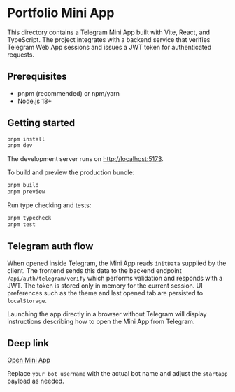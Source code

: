 # Portfolio Mini App

This directory contains a Telegram Mini App built with Vite, React, and TypeScript. The project integrates with a backend service that verifies Telegram Web App sessions and issues a JWT token for authenticated requests.

## Prerequisites

- pnpm (recommended) or npm/yarn
- Node.js 18+

## Getting started

```bash
pnpm install
pnpm dev
```

The development server runs on [http://localhost:5173](http://localhost:5173).

To build and preview the production bundle:

```bash
pnpm build
pnpm preview
```

Run type checking and tests:

```bash
pnpm typecheck
pnpm test
```

## Telegram auth flow

When opened inside Telegram, the Mini App reads `initData` supplied by the client. The frontend sends this data to the backend endpoint `/api/auth/telegram/verify` which performs validation and responds with a JWT. The token is stored only in memory for the current session. UI preferences such as the theme and last opened tab are persisted to `localStorage`.

Launching the app directly in a browser without Telegram will display instructions describing how to open the Mini App from Telegram.

## Deep link

[Open Mini App](https://t.me/your_bot_username?startapp=tab%3Ddashboard)

Replace `your_bot_username` with the actual bot name and adjust the `startapp` payload as needed.
